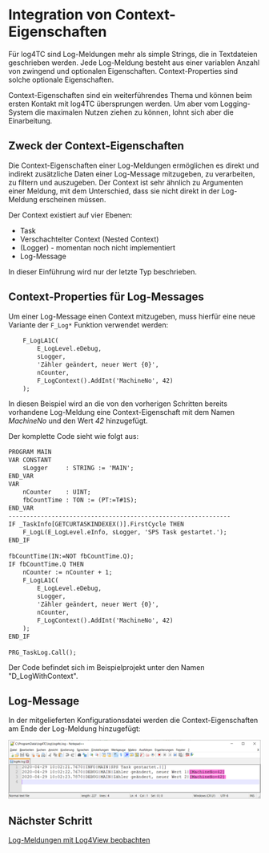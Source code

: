 # Integration von Context-Eigenschaften

Für log4TC sind Log-Meldungen mehr als simple Strings, die in Textdateien geschrieben werden. Jede Log-Meldung besteht aus einer variablen Anzahl von zwingend und optionalen Eigenschaften. Context-Properties sind solche optionale Eigenschaften.

Context-Eigenschaften sind ein weiterführendes Thema und können beim ersten Kontakt mit log4TC übersprungen werden. Um aber vom Logging-System die maximalen Nutzen ziehen zu können, lohnt sich aber die Einarbeitung.

## Zweck der Context-Eigenschaften

Die Context-Eigenschaften einer Log-Meldungen ermöglichen es direkt und indirekt zusätzliche Daten einer Log-Message mitzugeben, zu verarbeiten, zu filtern und auszugeben. Der Context ist sehr ähnlich zu Argumenten einer Meldung, mit dem Unterschied, dass sie nicht direkt in der Log-Meldung erscheinen müssen.

Der Context existiert auf vier Ebenen:

* Task
* Verschachtelter Context (Nested Context)
* (Logger) - momentan noch nicht implementiert
* Log-Message

In dieser Einführung wird nur der letzte Typ beschrieben.

## Context-Properties für Log-Messages

Um einer Log-Message einen Context mitzugeben, muss hierfür eine neue Variante der `F_Log*` Funktion verwendet werden: 

```
	F_LogLA1C(
		E_LogLevel.eDebug, 
		sLogger, 
		'Zähler geändert, neuer Wert {0}', 
		nCounter, 
		F_LogContext().AddInt('MachineNo', 42)
	);
```

In diesen Beispiel wird an die von den vorherigen Schritten bereits vorhandene Log-Meldung eine Context-Eigenschaft mit dem Namen *MachineNo* und den Wert *42* hinzugefügt.

Der komplette Code sieht wie folgt aus:

```
PROGRAM MAIN
VAR CONSTANT
	sLogger		: STRING := 'MAIN';
END_VAR
VAR
	nCounter	: UINT;
	fbCountTime	: TON := (PT:=T#1S);
END_VAR
--------------------------------------------------------------
IF _TaskInfo[GETCURTASKINDEXEX()].FirstCycle THEN
	F_LogL(E_LogLevel.eInfo, sLogger, 'SPS Task gestartet.');
END_IF

fbCountTime(IN:=NOT fbCountTime.Q);
IF fbCountTime.Q THEN
	nCounter := nCounter + 1;
	F_LogLA1C(
		E_LogLevel.eDebug, 
		sLogger, 
		'Zähler geändert, neuer Wert {0}', 
		nCounter, 
		F_LogContext().AddInt('MachineNo', 42)
	);
END_IF

PRG_TaskLog.Call();
```

Der Code befindet sich im Beispielprojekt unter den Namen "D_LogWithContext".

## Log-Message

In der mitgelieferten Konfigurationsdatei werden die Context-Eigenschaften am Ende der Log-Meldung hinzugefügt:

![Log mit Context](assets/log4.png)

## Nächster Schritt

[Log-Meldungen mit Log4View beobachten](tools_log4view.md)
